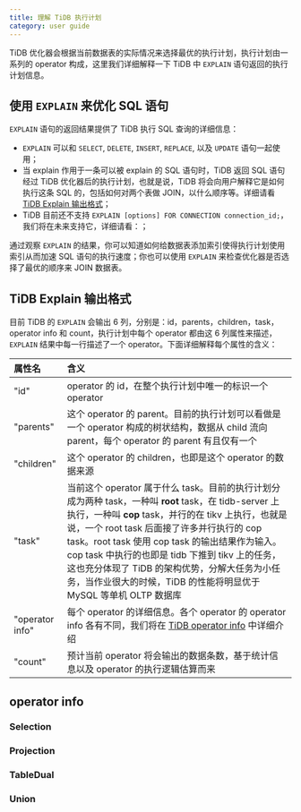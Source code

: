 ```yaml
---
title: 理解 TiDB 执行计划
category: user guide
---
```


TiDB 优化器会根据当前数据表的实际情况来选择最优的执行计划，执行计划由一系列的 operator 构成，这里我们详细解释一下 TiDB 中 `EXPLAIN` 语句返回的执行计划信息。

## 使用 `EXPLAIN` 来优化 SQL 语句

`EXPLAIN` 语句的返回结果提供了 TiDB 执行 SQL 查询的详细信息：
- `EXPLAIN` 可以和 `SELECT`, `DELETE`, `INSERT`, `REPLACE`, 以及 `UPDATE` 语句一起使用；
- 当 explain 作用于一条可以被 explain 的 SQL 语句时，TiDB 返回 SQL 语句经过 TiDB 优化器后的执行计划，也就是说，TiDB 将会向用户解释它是如何执行这条 SQL 的，包括如何对两个表做 JOIN，以什么顺序等。详细请看 [TiDB Explain 输出格式](#explain-output-format)；
- TiDB 目前还不支持 `EXPLAIN [options] FOR CONNECTION connection_id;`，我们将在未来支持它，详细请看：[]()；

通过观察 `EXPLAIN` 的结果，你可以知道如何给数据表添加索引使得执行计划使用索引从而加速 SQL 语句的执行速度；你也可以使用 `EXPLAIN` 来检查优化器是否选择了最优的顺序来 JOIN 数据表。

## <span id="explain-output-format">TiDB Explain 输出格式</span>

目前 TiDB 的 `EXPLAIN` 会输出 6 列，分别是：id，parents，children，task，operator info 和 count，执行计划中每个 operator 都由这 6 列属性来描述，`EXPLAIN` 结果中每一行描述了一个 operator。下面详细解释每个属性的含义：

| 属性名 | 含义 |
|:-------|:-----|
| "id"   | operator 的 id，在整个执行计划中唯一的标识一个 operator |
| "parents" | 这个 operator 的 parent。目前的执行计划可以看做是一个 operator 构成的树状结构，数据从 child 流向 parent，每个 operator 的 parent 有且仅有一个 |
| "children" | 这个 operator 的 children，也即是这个 operator 的数据来源 |
| "task" | 当前这个 operator 属于什么 task。目前的执行计划分成为两种 task，一种叫 **root** task，在 tidb-server 上执行，一种叫 **cop** task，并行的在 tikv 上执行，也就是说，一个 root task 后面接了许多并行执行的 cop task。root task 使用 cop task 的输出结果作为输入。cop task 中执行的也即是 tidb 下推到 tikv 上的任务，这也充分体现了 TiDB 的架构优势，分解大任务为小任务，当作业很大的时候，TiDB 的性能将明显优于 MySQL 等单机 OLTP 数据库 |
| "operator info" | 每个 operator 的详细信息。各个 operator 的 operator info 各有不同，我们将在 [TiDB operator info](#operator-info) 中详细介绍 |
| "count" | 预计当前 operator 将会输出的数据条数，基于统计信息以及 operator 的执行逻辑估算而来 |

## <span id="operator-info">operator info</span>

### Selection

### Projection

### TableDual

### Union
